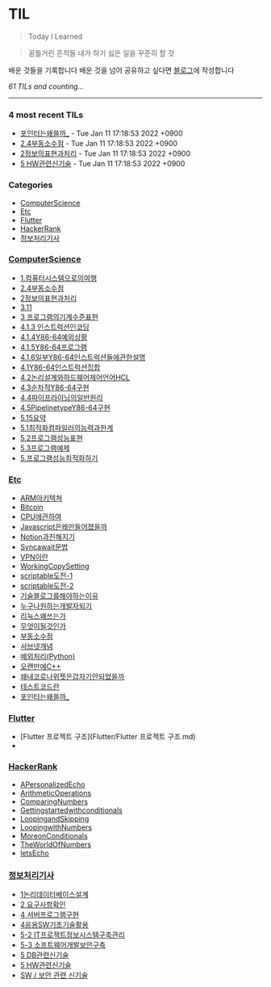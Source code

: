 # TIL
> Today I Learned

> 꿈틀거린 흔적들
> 내가 하기 싫은 일을 꾸준히 할 것

배운 것들을 기록합니다
배운 것을 넘어 공유하고 싶다면 [블로그][1]에 작성합니다


_61 TILs and counting..._

---

### 4 most recent TILs

- [포인터는왜쓸까_](Etc/포인터는왜쓸까_.md) - Tue Jan 11 17:18:53 2022 +0900
- [2.4부동소수점](ComputerScience/2.4부동소수점.md) - Tue Jan 11 17:18:53 2022 +0900
- [2정보의표현과처리](ComputerScience/2정보의표현과처리.md) - Tue Jan 11 17:18:53 2022 +0900
- [5 HW관련신기술](정보처리기사/5HW관련신기술.md) - Tue Jan 11 17:18:53 2022 +0900

### Categories

- [ComputerScience](#ComputerScience)
- [Etc](#Etc)
- [Flutter](#Flutter)
- [HackerRank](#HackerRank)
- [정보처리기사](#정보처리기사)

### [ComputerScience](#ComputerScience)
- [1.컴퓨터시스템으로의여행](ComputerScience/1.컴퓨터시스템으로의여행.md)
- [2.4부동소수점](ComputerScience/2.4부동소수점.md)
- [2정보의표현과처리](ComputerScience/2정보의표현과처리.md)
- [3.11](ComputerScience/3.11.md)
- [3 프로그램의기계수준표현](ComputerScience/3프로그램의기계수준표현.md)
- [4.1.3 인스트럭션인코딩](ComputerScience/4.1.3인스트럭션인코딩.md)
- [4.1.4Y86-64예외상황](ComputerScience/4.1.4Y86-64예외상황.md)
- [4.1.5Y86-64프로그램](ComputerScience/4.1.5Y86-64프로그램.md)
- [4.1.6일부Y86-64인스트럭션들에관한설명](ComputerScience/4.1.6일부Y86-64인스트럭션들에관한설명.md)
- [4.1Y86-64인스트럭션집합](ComputerScience/4.1Y86-64인스트럭션집합.md)
- [4.2논리설계와하드웨어제어언어HCL](ComputerScience/4.2논리설계와하드웨어제어언어HCL.md)
- [4.3순차적Y86-64구현](ComputerScience/4.3순차적Y86-64구현.md)
- [4.4파이프라이닝의일반원리](ComputerScience/4.4파이프라이닝의일반원리.md)
- [4.5PipelinetypeY86-64구현](ComputerScience/4.5PipelinetypeY86-64구현.md)
- [5.15요약](ComputerScience/5.15요약.md)
- [5.1최적화컴파일러의능력과한계](ComputerScience/5.1최적화컴파일러의능력과한계.md)
- [5.2프로그램성능표현](ComputerScience/5.2프로그램성능표현.md)
- [5.3프로그램예제](ComputerScience/5.3프로그램예제.md)
- [5.프로그램성능최적화하기](ComputerScience/5.프로그램성능최적화하기.md)

### [Etc](#Etc)
- [ARM아키텍쳐](Etc/ARM아키텍쳐.md)
- [Bitcoin](Etc/Bitcoin.md)
- [CPU에관하여](Etc/CPU에관하여.md)
- [Javascript은왜만들어졌을까](Etc/Javascript은왜만들어졌을까.md)
- [Notion과친해지기](Etc/Notion과친해지기.md)
- [Syncawait문법](Etc/Syncawait문법.md)
- [VPN이란](Etc/VPN이란.md)
- [WorkingCopySetting](Etc/WorkingCopySetting.md)
- [scriptable도전-1](Etc/scriptable도전-1.md)
- [scriptable도전-2](Etc/scriptable도전-2.md)
- [기술블로그를해야하는이유](Etc/기술블로그를해야하는이유.md)
- [누구나원하는개발자되기](Etc/누구나원하는개발자되기.md)
- [리눅스왜쓰는가](Etc/리눅스왜쓰는가.md)
- [무엇이될것인가](Etc/무엇이될것인가.md)
- [부동소수점](Etc/부동소수점.md)
- [서브넷개념](Etc/서브넷개념.md)
- [예외처리(Python)](Etc/예외처리(Python).md)
- [오랜만에C++](Etc/오랜만에C++.md)
- [왜내코로나위젯은갑자기안되었을까](Etc/왜내코로나위젯은갑자기안되었을까.md)
- [테스트코드란](Etc/테스트코드란.md)
- [포인터는왜쓸까_](Etc/포인터는왜쓸까_.md)

### [Flutter](#Flutter)
- [Flutter 프로젝트 구조](Flutter/Flutter 프로젝트 구조.md)
- [](Flutter/Widget.md)

### [HackerRank](#HackerRank)
- [APersonalizedEcho](HackerRank/APersonalizedEcho.md)
- [ArithmeticOperations](HackerRank/ArithmeticOperations.md)
- [ComparingNumbers](HackerRank/ComparingNumbers.md)
- [Gettingstartedwithconditionals](HackerRank/Gettingstartedwithconditionals.md)
- [LoopingandSkipping](HackerRank/LoopingandSkipping.md)
- [LoopingwithNumbers](HackerRank/LoopingwithNumbers.md)
- [MoreonConditionals](HackerRank/MoreonConditionals.md)
- [TheWorldOfNumbers](HackerRank/TheWorldOfNumbers.md)
- [letsEcho](HackerRank/letsEcho.md)

### [정보처리기사](#정보처리기사)
- [1논리데이터베이스설계](정보처리기사/1논리데이터베이스설계.md)
- [2 요구사항확인](정보처리기사/2요구사항확인.md)
- [4 서버프로그램구현](정보처리기사/4서버프로그램구현.md)
- [4응용SW기초기술활용](정보처리기사/4응용SW기초기술활용.md)
- [5-2 IT프로젝트정보시스템구축관리](정보처리기사/5-2IT프로젝트정보시스템구축관리.md)
- [5-3 소프트웨어개발보안구축](정보처리기사/5-3소프트웨어개발보안구축.md)
- [5 DB관련신기술](정보처리기사/5DB관련신기술.md)
- [5 HW관련신기술](정보처리기사/5HW관련신기술.md)
- [SW / 보안 관련 신기술](정보처리기사/5SW보안관련신기술.md)

[1]: https://goberomsu.github.io/

